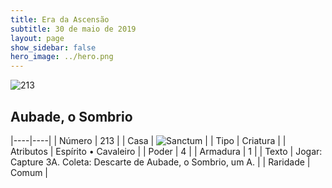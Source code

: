 ```yaml
---
title: Era da Ascensão
subtitle: 30 de maio de 2019
layout: page
show_sidebar: false
hero_image: ../hero.png
---
```


![213](https://cdn.keyforgegame.com/media/card_front/pt/435_213_8454RX352589_pt.png)

## Aubade, o Sombrio

|----|----|
| Número | 213 |
| Casa | ![Sanctum](https://archonarcana.com/images/thumb/c/c7/Sanctum.png/22px-Sanctum.png "Santuário") |
| Tipo | Criatura |
| Atributos | Espírito • Cavaleiro |
| Poder | 4 |
| Armadura | 1 |
| Texto | Jogar: Capture 3A. Coleta: Descarte de Aubade, o Sombrio, um A. |
| Raridade | Comum |
